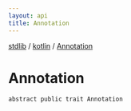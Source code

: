 ```yaml
---
layout: api
title: Annotation
---
```

[stdlib](../index.md) / [kotlin](index.md) / [Annotation](Annotation.md)

# Annotation

```
abstract public trait Annotation
```
